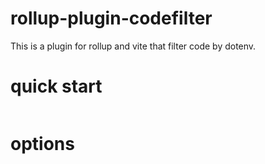 # rollup-plugin-codefilter
This is a plugin for rollup and vite that filter code by dotenv.

# quick start
```js

```

# options
